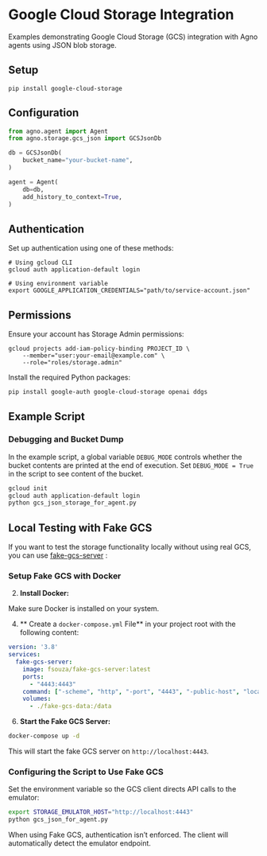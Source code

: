 # Google Cloud Storage Integration

Examples demonstrating Google Cloud Storage (GCS) integration with Agno agents using JSON blob storage.

## Setup

```shell
pip install google-cloud-storage
```

## Configuration

```python
from agno.agent import Agent
from agno.storage.gcs_json import GCSJsonDb

db = GCSJsonDb(
    bucket_name="your-bucket-name",
)

agent = Agent(
    db=db,
    add_history_to_context=True,
)
```

## Authentication

Set up authentication using one of these methods:

```shell
# Using gcloud CLI
gcloud auth application-default login

# Using environment variable
export GOOGLE_APPLICATION_CREDENTIALS="path/to/service-account.json"
```

## Permissions

Ensure your account has Storage Admin permissions:

```shell
gcloud projects add-iam-policy-binding PROJECT_ID \
    --member="user:your-email@example.com" \
    --role="roles/storage.admin"
```


Install the required Python packages:


```bash
pip install google-auth google-cloud-storage openai ddgs
```


## Example Script

### Debugging and Bucket Dump

In the example script, a global variable `DEBUG_MODE` controls whether the bucket contents are printed at the end of execution.
Set `DEBUG_MODE = True` in the script to see content of the bucket.

```bash
gcloud init
gcloud auth application-default login
python gcs_json_storage_for_agent.py
```

## Local Testing with Fake GCS

If you want to test the storage functionality locally without using real GCS, you can use [fake-gcs-server](https://github.com/fsouza/fake-gcs-server) :

### Setup Fake GCS with Docker


2. **Install Docker:**

Make sure Docker is installed on your system.

4. **
Create a `docker-compose.yml` File**  in your project root with the following content:


```yaml
version: '3.8'
services:
  fake-gcs-server:
    image: fsouza/fake-gcs-server:latest
    ports:
      - "4443:4443"
    command: ["-scheme", "http", "-port", "4443", "-public-host", "localhost"]
    volumes:
      - ./fake-gcs-data:/data
```

6. **Start the Fake GCS Server:**


```bash
docker-compose up -d
```

This will start the fake GCS server on `http://localhost:4443`.


### Configuring the Script to Use Fake GCS


Set the environment variable so the GCS client directs API calls to the emulator:



```bash
export STORAGE_EMULATOR_HOST="http://localhost:4443"
python gcs_json_for_agent.py
```


When using Fake GCS, authentication isn’t enforced. The client will automatically detect the emulator endpoint.
